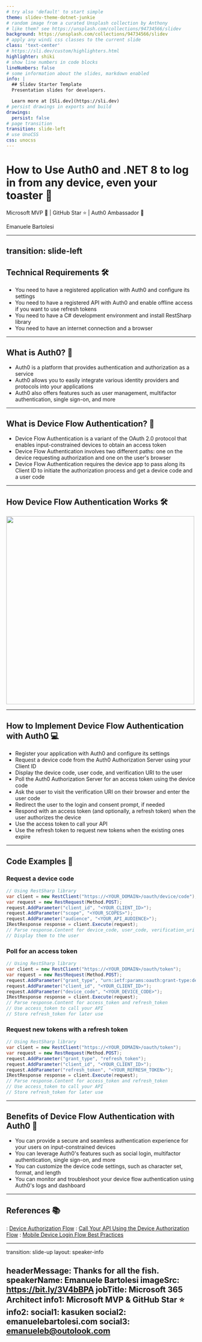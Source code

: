 ```yaml
---
# try also 'default' to start simple
theme: slidev-theme-dotnet-junkie
# random image from a curated Unsplash collection by Anthony
# like them? see https://unsplash.com/collections/94734566/slidev
background: https://unsplash.com/collections/94734566/slidev
# apply any windi css classes to the current slide
class: 'text-center'
# https://sli.dev/custom/highlighters.html
highlighter: shiki
# show line numbers in code blocks
lineNumbers: false
# some information about the slides, markdown enabled
info: |
  ## Slidev Starter Template
  Presentation slides for developers.

  Learn more at [Sli.dev](https://sli.dev)
# persist drawings in exports and build
drawings:
  persist: false
# page transition
transition: slide-left
# use UnoCSS
css: unocss
---
```


# How to Use Auth0 and .NET 8 to log in from any device, even your toaster 🍞

Microsoft MVP 💬 | GitHub Star ⭐ | Auth0 Ambassador 🔑

Emanuele Bartolesi

<!-- <div class="pt-12">
  <span @click="$slidev.nav.next" class="px-2 py-1 rounded cursor-pointer" hover="bg-white bg-opacity-10">
    Let'start <carbon:arrow-right class="inline"/>
  </span>
</div> -->

---
transition: slide-left
---

## Technical Requirements 🛠️

- You need to have a registered application with Auth0 and configure its settings
- You need to have a registered API with Auth0 and enable offline access if you want to use refresh tokens
- You need to have a C# development environment and install RestSharp library
- You need to have an internet connection and a browser

---

## What is Auth0? 🔐

- Auth0 is a platform that provides authentication and authorization as a service
- Auth0 allows you to easily integrate various identity providers and protocols into your applications
- Auth0 also offers features such as user management, multifactor authentication, single sign-on, and more

---

## What is Device Flow Authentication? 📱

- Device Flow Authentication is a variant of the OAuth 2.0 protocol that enables input-constrained devices to obtain an access token
- Device Flow Authentication involves two different paths: one on the device requesting authorization and one on the user's browser
- Device Flow Authentication requires the device app to pass along its Client ID to initiate the authorization process and get a device code and a user code

---

## How Device Flow Authentication Works 🛠️

<div class="flex justify-center">
  <img src="https://cdn.auth0.com/docs/media/articles/flows/concepts/auth-sequence-device-auth.png" class="rounded shadow" style="height:500px" />
</div>

---

## How to Implement Device Flow Authentication with Auth0 💻

- Register your application with Auth0 and configure its settings
- Request a device code from the Auth0 Authorization Server using your Client ID
- Display the device code, user code, and verification URI to the user
- Poll the Auth0 Authorization Server for an access token using the device code
- Ask the user to visit the verification URI on their browser and enter the user code
- Redirect the user to the login and consent prompt, if needed
- Respond with an access token (and optionally, a refresh token) when the user authorizes the device
- Use the access token to call your API
- Use the refresh token to request new tokens when the existing ones expire

---

## Code Examples 📝

### Request a device code

```csharp
// Using RestSharp library
var client = new RestClient("https://<YOUR_DOMAIN>/oauth/device/code");
var request = new RestRequest(Method.POST);
request.AddParameter("client_id", "<YOUR_CLIENT_ID>");
request.AddParameter("scope", "<YOUR_SCOPES>");
request.AddParameter("audience", "<YOUR_API_AUDIENCE>");
IRestResponse response = client.Execute(request);
// Parse response.Content for device_code, user_code, verification_uri
// Display them to the user
```

### Poll for an access token

```csharp
// Using RestSharp library
var client = new RestClient("https://<YOUR_DOMAIN>/oauth/token");
var request = new RestRequest(Method.POST);
request.AddParameter("grant_type", "urn:ietf:params:oauth:grant-type:device_code");
request.AddParameter("client_id", "<YOUR_CLIENT_ID>");
request.AddParameter("device_code", "<YOUR_DEVICE_CODE>");
IRestResponse response = client.Execute(request);
// Parse response.Content for access_token and refresh_token
// Use access_token to call your API
// Store refresh_token for later use
```

### Request new tokens with a refresh token

```csharp
// Using RestSharp library
var client = new RestClient("https://<YOUR_DOMAIN>/oauth/token");
var request = new RestRequest(Method.POST);
request.AddParameter("grant_type", "refresh_token");
request.AddParameter("client_id", "<YOUR_CLIENT_ID>");
request.AddParameter("refresh_token", "<YOUR_REFRESH_TOKEN>");
IRestResponse response = client.Execute(request);
// Parse response.Content for access_token and refresh_token
// Use access_token to call your API
// Store refresh_token for later use
```

---

## Benefits of Device Flow Authentication with Auth0 🎁

- You can provide a secure and seamless authentication experience for your users on input-constrained devices
- You can leverage Auth0's features such as social login, multifactor authentication, single sign-on, and more
- You can customize the device code settings, such as character set, format, and length
- You can monitor and troubleshoot your device flow authentication using Auth0's logs and dashboard

---

## References 📚

: [Device Authorization Flow](https://auth0.com/docs/get-started/authentication-and-authorization-flow/device-authorization-flow)
: [Call Your API Using the Device Authorization Flow](https://auth0.com/docs/get-started/authentication-and-authorization-flow/call-your-api-using-the-device-authorization-flow)
: [Mobile Device Login Flow Best Practices](https://auth0.com/docs/get-started/authentication-and-authorization-flow/mobile-device-login-flow-best-practices)

---
transition: slide-up
layout: speaker-info

headerMessage: Thanks for all the fish.
speakerName: Emanuele Bartolesi
imageSrc: https://bit.ly/3V4bBPA
jobTitle: Microsoft 365 Architect
info1: Microsoft MVP & GitHub Star ⭐
info2: 
social1: kasuken
social2: emanuelebartolesi.com
social3: emanueleb@outolook.com
---
